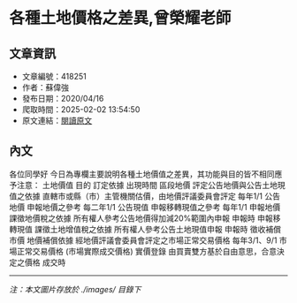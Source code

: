 # 各種土地價格之差異,曾榮耀老師

## 文章資訊
- 文章編號：418251
- 作者：蘇偉強
- 發布日期：2020/04/16
- 爬取時間：2025-02-02 13:54:50
- 原文連結：[閱讀原文](https://real-estate.get.com.tw/Columns/detail.aspx?no=418251)

## 內文
各位同學好
今日為專欄主要說明各種土地價值之差異，其功能與目的皆不相同應予注意：
土地價值
目的
訂定依據
出現時間
區段地價
評定公告地價與公告土地現值之依據
直轄市或縣（市）主管機關估價，由地價評議委員會評定
每年1/1
公告地價
申報地價之參考
每二年1/1
公告現值
申報移轉現值之參考
每年1/1
申報地價
課徵地價稅之依據
所有權人參考公告地價得加減20%範圍內申報
申報時
申報移轉現值
課徵土地增值稅之依據
所有權人參考公告土地現值申報
申報時
徵收補償市價
地價補償依據
經地價評議會委員會評定之市場正常交易價格
每年3/1、9/1
市場正常交易價格
(市場實際成交價格)
實價登錄
由買賣雙方基於自由意思，合意決定之價格
成交時

---
*注：本文圖片存放於 ./images/ 目錄下*
